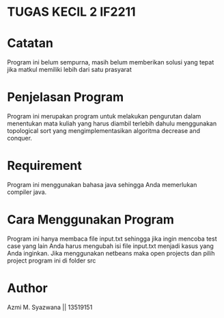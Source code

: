 # TUGAS KECIL 2 IF2211

# Catatan
Program ini belum sempurna, masih belum memberikan solusi yang tepat jika matkul memiliki lebih dari satu prasyarat

# Penjelasan Program
Program ini merupakan program untuk melakukan pengurutan dalam menentukan mata kuliah yang harus diambil terlebih dahulu menggunakan topological sort yang mengimplementasikan algoritma decrease and conquer.

# Requirement
Program ini menggunakan bahasa java sehingga Anda memerlukan compiler java.

# Cara Menggunakan Program
Program ini hanya membaca file input.txt sehingga jika ingin mencoba test case yang lain Anda harus mengubah isi file input.txt menjadi kasus yang Anda inginkan. Jika menggunakan netbeans maka open projects dan pilih project program ini di folder src

# Author
Azmi M. Syazwana || 13519151
